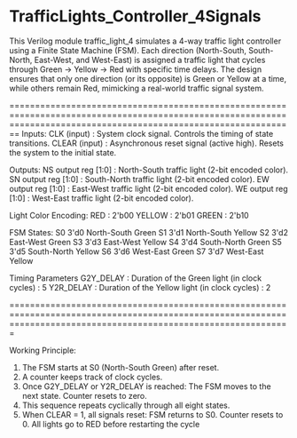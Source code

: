 # TrafficLights_Controller_4Signals

This Verilog module traffic_light_4 simulates a 4-way traffic light controller using a Finite State Machine (FSM).
Each direction (North-South, South-North, East-West, and West-East) is assigned a traffic light that cycles through Green → Yellow → Red with specific time delays.
The design ensures that only one direction (or its opposite) is Green or Yellow at a time, while others remain Red, mimicking a real-world traffic signal system.

====================================================================================================================================================================
Inputs: 
CLK	(input) :	System clock signal. Controls the timing of state transitions.
CLEAR	(input) :	Asynchronous reset signal (active high). Resets the system to the initial state.

Outputs:
NS	output reg [1:0] :	North-South traffic light (2-bit encoded color).
SN	output reg [1:0] : South-North traffic light (2-bit encoded color).
EW	output reg [1:0] : East-West traffic light (2-bit encoded color).
WE	output reg [1:0]	: West-East traffic light (2-bit encoded color).

Light Color Encoding:
RED	: 2'b00
YELLOW	: 2'b01
GREEN	: 2'b10


FSM States:
S0	3'd0	North-South Green
S1	3'd1	North-South Yellow
S2	3'd2	East-West Green
S3	3'd3	East-West Yellow
S4	3'd4	South-North Green
S5	3'd5	South-North Yellow
S6	3'd6	West-East Green
S7	3'd7	West-East Yellow

Timing Parameters
G2Y_DELAY :	Duration of the Green light (in clock cycles)  : 5
Y2R_DELAY	: Duration of the Yellow light (in clock cycles)	 : 2

===================================================================================================================================================================

Working Principle:
1. The FSM starts at S0 (North-South Green) after reset.
2. A counter keeps track of clock cycles.
3. Once G2Y_DELAY or Y2R_DELAY is reached:
    The FSM moves to the next state.
    Counter resets to zero.
4. This sequence repeats cyclically through all eight states.
5. When CLEAR = 1, all signals reset:
    FSM returns to S0.
    Counter resets to 0.
    All lights go to RED before restarting the cycle



